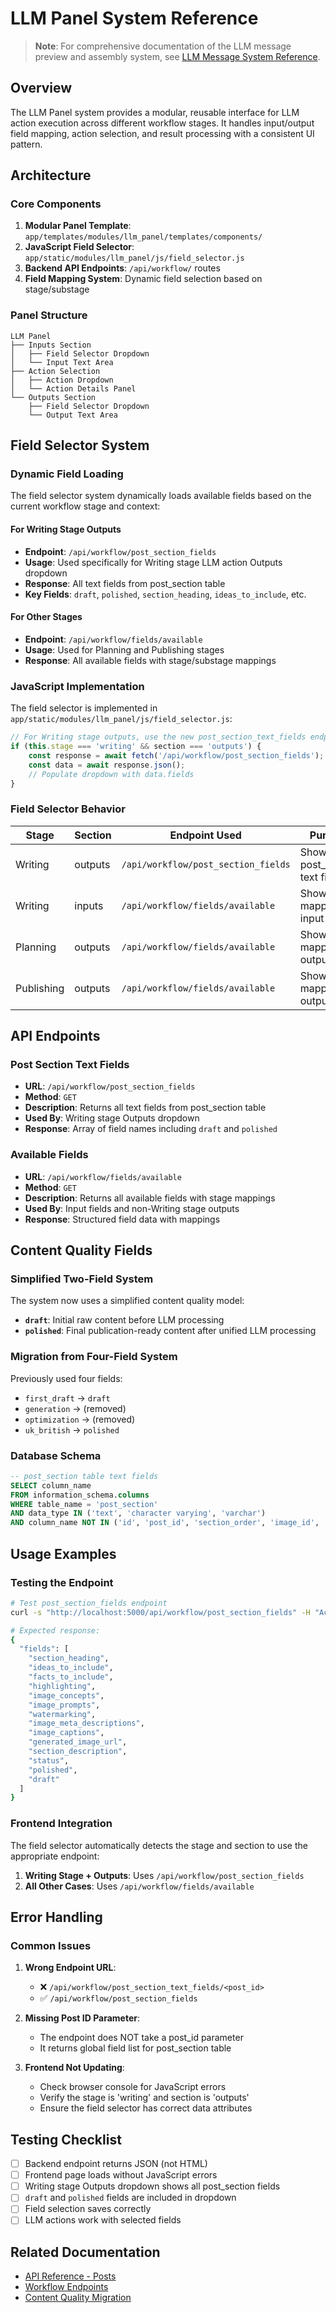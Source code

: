 # LLM Panel System Reference

> **Note**: For comprehensive documentation of the LLM message preview and assembly system, see [LLM Message System Reference](llm_message_system.md).

## Overview

The LLM Panel system provides a modular, reusable interface for LLM action execution across different workflow stages. It handles input/output field mapping, action selection, and result processing with a consistent UI pattern.

## Architecture

### Core Components

1. **Modular Panel Template**: `app/templates/modules/llm_panel/templates/components/`
2. **JavaScript Field Selector**: `app/static/modules/llm_panel/js/field_selector.js`
3. **Backend API Endpoints**: `/api/workflow/` routes
4. **Field Mapping System**: Dynamic field selection based on stage/substage

### Panel Structure

```
LLM Panel
├── Inputs Section
│   ├── Field Selector Dropdown
│   └── Input Text Area
├── Action Selection
│   ├── Action Dropdown
│   └── Action Details Panel
└── Outputs Section
    ├── Field Selector Dropdown
    └── Output Text Area
```

## Field Selector System

### Dynamic Field Loading

The field selector system dynamically loads available fields based on the current workflow stage and context:

#### For Writing Stage Outputs
- **Endpoint**: `/api/workflow/post_section_fields`
- **Usage**: Used specifically for Writing stage LLM action Outputs dropdown
- **Response**: All text fields from post_section table
- **Key Fields**: `draft`, `polished`, `section_heading`, `ideas_to_include`, etc.

#### For Other Stages
- **Endpoint**: `/api/workflow/fields/available`
- **Usage**: Used for Planning and Publishing stages
- **Response**: All available fields with stage/substage mappings

### JavaScript Implementation

The field selector is implemented in `app/static/modules/llm_panel/js/field_selector.js`:

```javascript
// For Writing stage outputs, use the new post_section_text_fields endpoint
if (this.stage === 'writing' && section === 'outputs') {
    const response = await fetch('/api/workflow/post_section_fields');
    const data = await response.json();
    // Populate dropdown with data.fields
}
```

### Field Selector Behavior

| Stage | Section | Endpoint Used | Purpose |
|-------|---------|---------------|---------|
| Writing | outputs | `/api/workflow/post_section_fields` | Show all post_section text fields |
| Writing | inputs | `/api/workflow/fields/available` | Show mapped input fields |
| Planning | outputs | `/api/workflow/fields/available` | Show mapped output fields |
| Publishing | outputs | `/api/workflow/fields/available` | Show mapped output fields |

## API Endpoints

### Post Section Text Fields
- **URL**: `/api/workflow/post_section_fields`
- **Method**: `GET`
- **Description**: Returns all text fields from post_section table
- **Used By**: Writing stage Outputs dropdown
- **Response**: Array of field names including `draft` and `polished`

### Available Fields
- **URL**: `/api/workflow/fields/available`
- **Method**: `GET`
- **Description**: Returns all available fields with stage mappings
- **Used By**: Input fields and non-Writing stage outputs
- **Response**: Structured field data with mappings

## Content Quality Fields

### Simplified Two-Field System

The system now uses a simplified content quality model:

- **`draft`**: Initial raw content before LLM processing
- **`polished`**: Final publication-ready content after unified LLM processing

### Migration from Four-Field System

Previously used four fields:
- `first_draft` → `draft`
- `generation` → (removed)
- `optimization` → (removed)  
- `uk_british` → `polished`

### Database Schema

```sql
-- post_section table text fields
SELECT column_name 
FROM information_schema.columns 
WHERE table_name = 'post_section' 
AND data_type IN ('text', 'character varying', 'varchar')
AND column_name NOT IN ('id', 'post_id', 'section_order', 'image_id', 'image_prompt_example_id');
```

## Usage Examples

### Testing the Endpoint

```bash
# Test post_section_fields endpoint
curl -s "http://localhost:5000/api/workflow/post_section_fields" -H "Accept: application/json"

# Expected response:
{
  "fields": [
    "section_heading",
    "ideas_to_include", 
    "facts_to_include",
    "highlighting",
    "image_concepts",
    "image_prompts",
    "watermarking",
    "image_meta_descriptions",
    "image_captions",
    "generated_image_url",
    "section_description",
    "status",
    "polished",
    "draft"
  ]
}
```

### Frontend Integration

The field selector automatically detects the stage and section to use the appropriate endpoint:

1. **Writing Stage + Outputs**: Uses `/api/workflow/post_section_fields`
2. **All Other Cases**: Uses `/api/workflow/fields/available`

## Error Handling

### Common Issues

1. **Wrong Endpoint URL**: 
   - ❌ `/api/workflow/post_section_text_fields/<post_id>`
   - ✅ `/api/workflow/post_section_fields`

2. **Missing Post ID Parameter**:
   - The endpoint does NOT take a post_id parameter
   - It returns global field list for post_section table

3. **Frontend Not Updating**:
   - Check browser console for JavaScript errors
   - Verify the stage is 'writing' and section is 'outputs'
   - Ensure the field selector has correct data attributes

## Testing Checklist

- [ ] Backend endpoint returns JSON (not HTML)
- [ ] Frontend page loads without JavaScript errors
- [ ] Writing stage Outputs dropdown shows all post_section fields
- [ ] `draft` and `polished` fields are included in dropdown
- [ ] Field selection saves correctly
- [ ] LLM actions work with selected fields

## Related Documentation

- [API Reference - Posts](../api/current/posts.md#post-section-text-fields-endpoint)
- [Workflow Endpoints](endpoints.md)
- [Content Quality Migration](../workflow/sections.md#content-quality-fields) 